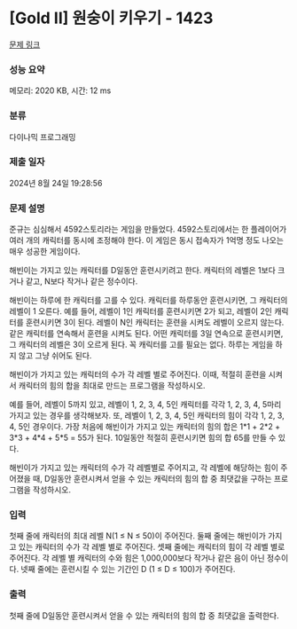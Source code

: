 # [Gold II] 원숭이 키우기 - 1423 

[문제 링크](https://www.acmicpc.net/problem/1423) 

### 성능 요약

메모리: 2020 KB, 시간: 12 ms

### 분류

다이나믹 프로그래밍

### 제출 일자

2024년 8월 24일 19:28:56

### 문제 설명

<p>준규는 심심해서 4592스토리라는 게임을 만들었다. 4592스토리에서는 한 플레이어가 여러 개의 캐릭터를 동시에 조정해야 한다. 이 게임은 동시 접속자가 1억명 정도 나오는 매우 성공한 게임이다.</p>

<p>해빈이는 가지고 있는 캐릭터를 D일동안 훈련시키려고 한다. 캐릭터의 레벨은 1보다 크거나 같고, N보다 작거나 같은 정수이다.</p>

<p>해빈이는 하루에 한 캐릭터를 고를 수 있다. 캐릭터를 하루동안 훈련시키면, 그 캐릭터의 레벨이 1 오른다. 예를 들어, 레벨이 1인 캐릭터를 훈련시키면 2가 되고, 레벨이 2인 캐릭터를 훈련시키면 3이 된다. 레벨이 N인 캐릭터는 훈련을 시켜도 레벨이 오르지 않는다. 같은 캐릭터를 연속해서 훈련을 시켜도 된다. 어떤 캐릭터를 3일 연속으로 훈련시키면, 그 캐릭터의 레벨은 3이 오르게 된다. 꼭 캐릭터를 고를 필요는 없다. 하루는 게임을 하지 않고 그냥 쉬어도 된다.</p>

<p>해빈이가 가지고 있는 캐릭터의 수가 각 레벨 별로 주어진다. 이때, 적절히 훈련을 시켜서 캐릭터의 힘의 합을 최대로 만드는 프로그램을 작성하시오.</p>

<p>예를 들어, 레벨이 5까지 있고, 레벨이 1, 2, 3, 4, 5인 캐릭터를 각각 1, 2, 3, 4, 5마리 가지고 있는 경우를 생각해보자. 또, 레벨이 1, 2, 3, 4, 5인 캐릭터의 힘이 각각 1, 2, 3, 4, 5인 경우이다. 가장 처음에 해빈이가 가지고 있는 캐릭터의 힘의 합은 1*1 + 2*2 + 3*3 + 4*4 + 5*5 = 55가 된다. 10일동안 적절히 훈련시키면 힘의 합 65를 만들 수 있다.</p>

<p>해빈이가 가지고 있는 캐릭터의 수가 각 레벨별로 주어지고, 각 레벨에 해당하는 힘이 주어졌을 때, D일동안 훈련시켜서 얻을 수 있는 캐릭터의 힘의 합 중 최댓값을 구하는 프로그램을 작성하시오.</p>

### 입력 

 <p>첫째 줄에 캐릭터의 최대 레벨 N(1 ≤ N ≤ 50)이 주어진다. 둘째 줄에는 해빈이가 가지고 있는 캐릭터의 수가 각 레벨 별로 주어진다. 셋째 줄에는 캐릭터의 힘이 각 레벨 별로 주어진다. 각 레벨 별 캐릭터의 수와 힘은 1,000,000보다 작거나 같은 음이 아닌 정수이다. 넷째 줄에는 훈련시킬 수 있는 기간인 D (1 ≤ D ≤ 100)가 주어진다.</p>

### 출력 

 <p>첫째 줄에 D일동안 훈련시켜서 얻을 수 있는 캐릭터의 힘의 합 중 최댓값을 출력한다.</p>

